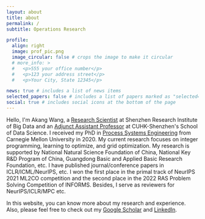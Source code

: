 ```yaml
---
layout: about
title: about
permalink: /
subtitle: Operations Research

profile:
  align: right
  image: prof_pic.png
  image_circular: false # crops the image to make it circular
  # more_info: >
  #   <p>555 your office number</p>
  #   <p>123 your address street</p>
  #   <p>Your City, State 12345</p>

news: true # includes a list of news items
selected_papers: false # includes a list of papers marked as "selected={true}"
social: true # includes social icons at the bottom of the page
---
```


<!-- Write your biography here. Tell the world about yourself. Link to your favorite [subreddit](http://reddit.com). You can put a picture in, too. The code is already in, just name your picture `prof_pic.jpg` and put it in the `img/` folder.

Put your address / P.O. box / other info right below your picture. You can also disable any of these elements by editing `profile` property of the YAML header of your `_pages/about.md`. Edit `_bibliography/papers.bib` and Jekyll will render your [publications page](/al-folio/publications/) automatically.

Link to your social media connections, too. This theme is set up to use [Font Awesome icons](https://fontawesome.com/) and [Academicons](https://jpswalsh.github.io/academicons/), like the ones below. Add your Facebook, Twitter, LinkedIn, Google Scholar, or just disable all of them.
 -->

 Hello, I'm Akang Wang, a <a href="http://www.sribd.cn/en/teacher/415" target="_blank">Research Scientist</a> at Shenzhen Research Institute of Big Data and an <a href="https://sds.cuhk.edu.cn/en/teacher/2094" target="_blank">Adjunct Assistant Professor</a> at CUHK-Shenzhen's School of Data Science. I received my PhD in <a href="https://www.cheme.engineering.cmu.edu/research/process-systems.html" target="_blank">Process Systems Engineering</a> from Carnegie Mellon University in 2020. My current research focuses on integer programming, learning to optimize, and grid optimization. My research is supported by National Natural Science Foundation of China, National Key R&D Program of China, Guangdong Basic and Applied Basic Research Foundation, etc. I have published journal/conference papers in ICLR/ICML/NeurIPS, etc. I won the first place in the primal track of NeurIPS 2021 ML2CO competition and the second place in the 2022 RAS Problem Solving Competition of INFORMS. Besides, I serve as reviewers for NeurIPS/ICLR/MPC etc.

In this website, you can know more about my research and experience. 
Also, please feel free to check out my <a href="https://scholar.google.com/citations?user=TyYzzmoAAAAJ&hl=en&oi=ao" target="_blank">Google Scholar</a> and <a href="https://www.linkedin.com/in/wangakang/" target="_blank">LinkedIn</a>.

